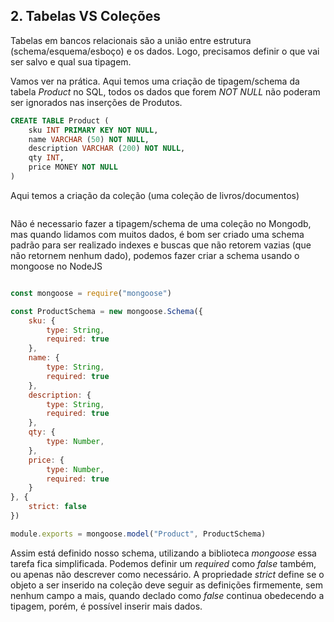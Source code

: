 ## 2. Tabelas VS Coleções
Tabelas em bancos relacionais são a união entre estrutura (schema/esquema/esboço) e os dados. Logo, precisamos definir o que vai ser salvo e qual sua tipagem.

Vamos ver na prática. Aqui temos uma criação de tipagem/schema da tabela _Product_ no SQL, todos os dados que forem _NOT NULL_ não poderam ser ignorados nas inserções de Produtos.

```sql
CREATE TABLE Product (
    sku INT PRIMARY KEY NOT NULL,
    name VARCHAR (50) NOT NULL,
    description VARCHAR (200) NOT NULL,
    qty INT,
    price MONEY NOT NULL
)
```

Aqui temos a criação da coleção (uma coleção de livros/documentos)

```nosql

```

Não é necessario fazer a tipagem/schema de uma coleção no Mongodb, mas quando lidamos com muitos dados, é bom ser criado uma schema padrão para ser realizado indexes e buscas que não retorem vazias (que não retornem nenhum dado), podemos fazer criar a schema usando o mongoose no NodeJS

```js

const mongoose = require("mongoose")

const ProductSchema = new mongoose.Schema({
    sku: {
        type: String,
        required: true
    },
    name: {
        type: String,
        required: true
    },
    description: {
        type: String,
        required: true
    },
    qty: {
        type: Number,
    },
    price: {
        type: Number,
        required: true
    }
}, {
    strict: false
})

module.exports = mongoose.model("Product", ProductSchema)
```
Assim está definido nosso schema, utilizando a biblioteca _mongoose_ essa tarefa fica simplificada.
Podemos definir um _required_ como _false_ também, ou apenas não descrever como necessário.
A propriedade _strict_ define se o objeto a ser inserido na coleção deve seguir as definições firmemente, sem nenhum campo a mais, quando declado como _false_ continua obedecendo a tipagem, porém, é possível inserir mais dados. 